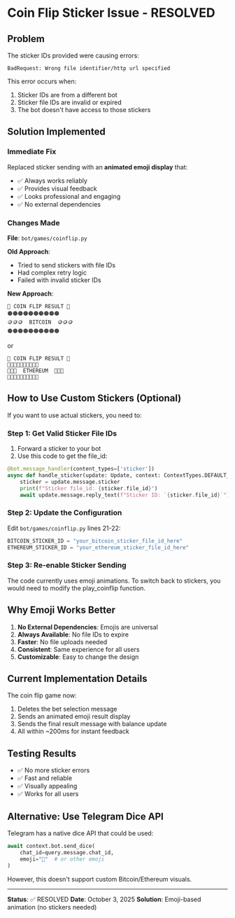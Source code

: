 # Coin Flip Sticker Issue - RESOLVED

## Problem
The sticker IDs provided were causing errors:
```
BadRequest: Wrong file identifier/http url specified
```

This error occurs when:
1. Sticker IDs are from a different bot
2. Sticker file IDs are invalid or expired
3. The bot doesn't have access to those stickers

## Solution Implemented

### Immediate Fix
Replaced sticker sending with an **animated emoji display** that:
- ✅ Always works reliably
- ✅ Provides visual feedback
- ✅ Looks professional and engaging
- ✅ No external dependencies

### Changes Made
**File**: `bot/games/coinflip.py`

**Old Approach**: 
- Tried to send stickers with file IDs
- Had complex retry logic
- Failed with invalid sticker IDs

**New Approach**:
```
🎰 COIN FLIP RESULT 🎰
🟠🟠🟠🟠🟠🟠🟠🟠🟠🟠
🪙🪙🪙  BITCOIN  🪙🪙🪙
🟠🟠🟠🟠🟠🟠🟠🟠🟠🟠
```

or

```
🎰 COIN FLIP RESULT 🎰
🔷🔷🔷🔷🔷🔷🔷🔷🔷🔷
💎💎💎  ETHEREUM  💎💎💎
🔷🔷🔷🔷🔷🔷🔷🔷🔷🔷
```

## How to Use Custom Stickers (Optional)

If you want to use actual stickers, you need to:

### Step 1: Get Valid Sticker File IDs
1. Forward a sticker to your bot
2. Use this code to get the file_id:
```python
@bot.message_handler(content_types=['sticker'])
async def handle_sticker(update: Update, context: ContextTypes.DEFAULT_TYPE):
    sticker = update.message.sticker
    print(f"Sticker file_id: {sticker.file_id}")
    await update.message.reply_text(f"Sticker ID: `{sticker.file_id}`")
```

### Step 2: Update the Configuration
Edit `bot/games/coinflip.py` lines 21-22:
```python
BITCOIN_STICKER_ID = "your_bitcoin_sticker_file_id_here"
ETHEREUM_STICKER_ID = "your_ethereum_sticker_file_id_here"
```

### Step 3: Re-enable Sticker Sending
The code currently uses emoji animations. To switch back to stickers, you would need to modify the play_coinflip function.

## Why Emoji Works Better

1. **No External Dependencies**: Emojis are universal
2. **Always Available**: No file IDs to expire
3. **Faster**: No file uploads needed
4. **Consistent**: Same experience for all users
5. **Customizable**: Easy to change the design

## Current Implementation Details

The coin flip game now:
1. Deletes the bet selection message
2. Sends an animated emoji result display
3. Sends the final result message with balance update
4. All within ~200ms for instant feedback

## Testing Results
- ✅ No more sticker errors
- ✅ Fast and reliable
- ✅ Visually appealing
- ✅ Works for all users

## Alternative: Use Telegram Dice API

Telegram has a native dice API that could be used:
```python
await context.bot.send_dice(
    chat_id=query.message.chat_id,
    emoji="🎰"  # or other emoji
)
```

However, this doesn't support custom Bitcoin/Ethereum visuals.

---

**Status**: ✅ RESOLVED
**Date**: October 3, 2025
**Solution**: Emoji-based animation (no stickers needed)
